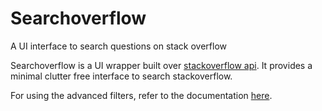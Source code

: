 # Searchoverflow
A UI interface to search questions on stack overflow

Searchoverflow is a UI wrapper built over [stackoverflow api](https://api.stackexchange.com/docs/advanced-search). It provides a minimal clutter free interface to search stackoverflow.

For using the advanced filters, refer to the documentation [here](https://api.stackexchange.com/docs/advanced-search).

